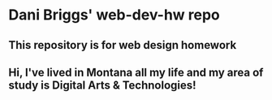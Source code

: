 # Dani Briggs' web-dev-hw repo
## This repository is for web design homework
## Hi, I've lived in Montana all my life and my area of study is Digital Arts & Technologies!

